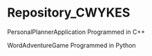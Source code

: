 # Repository_CWYKES

PersonalPlannerApplication 
Programmed in C++

WordAdventureGame
Programmed in Python
